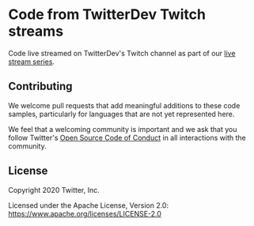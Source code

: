 # Code from TwitterDev Twitch streams
Code live streamed on TwitterDev's Twitch channel as part of our [live stream series](https://twittercommunity.com/t/announcing-the-twitterdev-twitch-channel/146509).


## Contributing
We welcome pull requests that add meaningful additions to these code samples, particularly for languages that are not yet represented here.

We feel that a welcoming community is important and we ask that you follow Twitter's
[Open Source Code of Conduct](https://github.com/twitter/code-of-conduct/blob/master/code-of-conduct.md)
in all interactions with the community.

## License

Copyright 2020 Twitter, Inc.

Licensed under the Apache License, Version 2.0: https://www.apache.org/licenses/LICENSE-2.0

